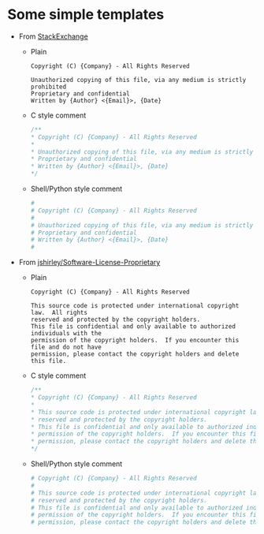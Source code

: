 # Some simple templates

- From [StackExchange](https://softwareengineering.stackexchange.com/a/68150)

  - Plain

    ```text
    Copyright (C) {Company} - All Rights Reserved

    Unauthorized copying of this file, via any medium is strictly prohibited
    Proprietary and confidential
    Written by {Author} <{Email}>, {Date}
    ```

  - C style comment

    ```C
    /** 
    * Copyright (C) {Company} - All Rights Reserved
    *
    * Unauthorized copying of this file, via any medium is strictly prohibited
    * Proprietary and confidential
    * Written by {Author} <{Email}>, {Date}
    */
    ```

  - Shell/Python style comment

    ```Python
    #
    # Copyright (C) {Company} - All Rights Reserved
    # 
    # Unauthorized copying of this file, via any medium is strictly prohibited
    # Proprietary and confidential
    # Written by {Author} <{Email}>, {Date}
    # 
    ```

- From [jshirley/Software-License-Proprietary](https://github.com/jshirley/Software-License-Proprietary/blob/master/lib/Software/License/Proprietary.pm)

  - Plain

    ```text
    Copyright (C) {Company} - All Rights Reserved

    This source code is protected under international copyright law.  All rights
    reserved and protected by the copyright holders.
    This file is confidential and only available to authorized individuals with the
    permission of the copyright holders.  If you encounter this file and do not have
    permission, please contact the copyright holders and delete this file.
    ```

  - C style comment

    ```C
    /**
    * Copyright (C) {Company} - All Rights Reserved
    * 
    * This source code is protected under international copyright law.  All rights
    * reserved and protected by the copyright holders.
    * This file is confidential and only available to authorized individuals with the
    * permission of the copyright holders.  If you encounter this file and do not have
    * permission, please contact the copyright holders and delete this file.
    */
    ```

  - Shell/Python style comment

    ```Python
    # Copyright (C) {Company} - All Rights Reserved
    # 
    # This source code is protected under international copyright law.  All rights
    # reserved and protected by the copyright holders.
    # This file is confidential and only available to authorized individuals with the
    # permission of the copyright holders.  If you encounter this file and do not have
    # permission, please contact the copyright holders and delete this file.
    ```

